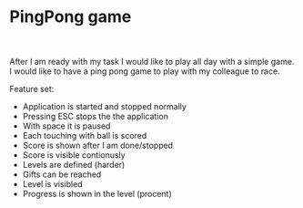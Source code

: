 # PingPong game <br /><br />
After I am ready with my task I would like to play all day with a simple game. I would like to have a ping pong game to play with my colleague to race.

Feature set: <br />
- Application is started and stopped normally <br />
- Pressing ESC stops the the application <br />
- With space it is paused <br />
- Each touching with ball is scored <br />
- Score is shown after I am done/stopped <br />
- Score is visible contionusly <br />
- Levels are defined (harder) <br />
- Gifts can be reached <br />
- Level is visibled <br />
- Progress is shown in the level (procent) <br />